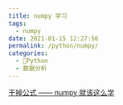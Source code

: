 ```yaml
---
title: numpy 学习
tags: 
  - numpy
date: 2021-01-15 12:27:56
permalink: /python/numpy/
categories: 
  - 🐍Python
  - 数据分析
---
```


[干掉公式 —— numpy 就该这么学](https://mp.weixin.qq.com/s/jhrdTBNXp4UEJWnvIisKuA)